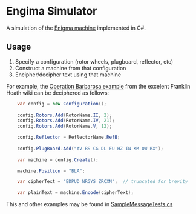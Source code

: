 # Engima Simulator

A simulation of the [Enigma machine](https://en.wikipedia.org/wiki/Enigma_machine) implemented in C#.

## Usage

1. Specify a configuration (rotor wheels, plugboard, reflector, etc)
2. Construct a machine from that configuration
3. Encipher/decipher text using that machine

For example, the [Operation Barbarosa example](http://wiki.franklinheath.co.uk/index.php/Enigma/Sample_Messages#Operation_Barbarossa.2C_1941) from the excelent Franklin Heath wiki can be deciphered as follows:

```csharp
    var config = new Configuration();
    
    config.Rotors.Add(RotorName.II, 2);
    config.Rotors.Add(RotorName.IV, 21);
    config.Rotors.Add(RotorName.V, 12);

    config.Reflector = ReflectorName.RefB;
    
    config.PlugBoard.Add("AV BS CG DL FU HZ IN KM OW RX");
    
    var machine = config.Create();

    machine.Position = "BLA";

    var cipherText = "EDPUD NRGYS ZRCXN";  // truncated for brevity

    var plainText = machine.Encode(cipherText);

```

This and other examples may be found in [SampleMessageTests.cs](/tests/Enigma.Tests/SampleMessageTests.cs)